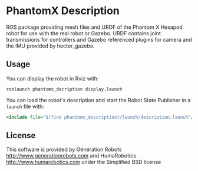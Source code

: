 # PhantomX Description

ROS package providing mesh files and URDF of the Phantom X Hexapod robot for use with the real robot or Gazebo.
URDF contains joint transmissions for controllers and Gazebo referenced plugins for camera and the IMU provided by hector_gazebo.


## Usage

You can display the robot in Rviz with:
    
    roslaunch phantomx_decription display.launch


You can load the robot's description and start the Robot State Publisher in a `launch` file with:

```xml
<include file="$(find phantomx_description)/launch/description.launch"/>
```


## License

This software is provided by Génération Robots http://www.generationrobots.com and HumaRobotics http://www.humarobotics.com under the Simplified BSD license
